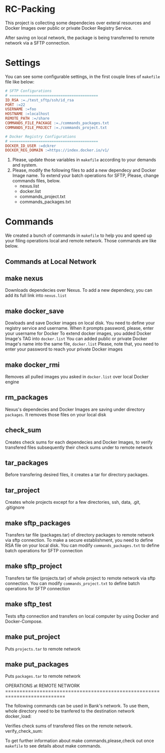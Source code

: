 
# RC-Packing

This project is collecting some dependecies over exteral resources and Docker Images over public or private Docker Registry Service.

After saving on local network, the package is being transferred to remote network via a SFTP connection.

# Settings

You can see some configurable settings, in the first couple lines of `makefile` file like below:

```makefile
# SFTP Configurations
# ========================================
ID_RSA :=./test_sftp/ssh/id_rsa
PORT :=22
USERNAME :=foo
HOSTNAME :=localhost
REMOTE_PATH :=/share
COMMANDS_FILE_PACKAGE :=./commands_packages.txt
COMMANDS_FILE_PROJECT :=./commands_project.txt

# Docker Registry Configurations
# ========================================
DOCKER_ID_USER :=dckrer
DOCKER_REG_DOMAIN :=https://index.docker.io/v1/
```

1. Please, update those variables in `makefile` according to your demands and system.
2. Please, modify the following files to add a new dependecy and Docker Image name. To extend your batch operations for SFTP, Please, change commands files, below.
    - nexus.list
    - docker.list
    - commands_project.txt
    - commands_packages.txt


# Commands
We created a bunch of commands in `makefile` to help you and speed up your filing operations local and remote network. Those commands are like below.


## Commands at Local Network

make nexus
---

Downloads dependecies over Nexus. 
To add a new dependecy, you can add its full link into `nexus.list`

make docker_save
---

Dowloads and save Docker images on local disk.
You need to define your registry service and username. 
When it prompts password, please, enter your username for Docker
To extend docker images, you added Docker Image's TAG into `docker.list`
You can added public or private Docker Image's name into the same file, `docker.list`
Please, note that, you need to enter your password to reach your private Docker images

make docker_rmi
---

Removes all pulled images you asked in `docker.list` over local Docker engine

rm_packages
---

Nexus's dependecies and Docker Images are saving under directory `packages`.
It removes those files on your local disk

check_sum
---

Creates check sums for each dependecies and Docker Images, to verify transfered files subsequently their check sums
under to remote network

tar_packages
---

Before transfering desired files, it creates a tar for directory packages.

tar_project
---

Creates whole projects except for a few directories, ssh, data, .git, .gitignore

make sftp_packages
---

Transfers tar file (packages.tar) of directory packages to remote network via sftp connection.
To make a secure establishment, you need to define RSA file on your local disk.
You can modify `commands_packages.txt` to define batch operations for SFTP connection

make sftp_project
---

Transfers tar file (projects.tar) of whole project to remote network via sftp connection.
You can modify `commands_project.txt` to define batch operations for SFTP connection

make sftp_test
---

Tests sftp connection and transfers on local computer by using Docker and Docker-Compose.

make put_project
---

Puts `projects.tar` to remote network

make put_packages
---

Puts `packages.tar` to remote network

OPERATIONS at REMOTE NETWORK ===========================================================================

The following commands can be used in Bank's network. 
To use them, whole directory need to be tranfered to the destination network
docker_load:

Verifies check sums of transfered files on the remote network.
verify_check_sum:

To get further information about make commands,please,check out once `makefile` to see details about make commands.


